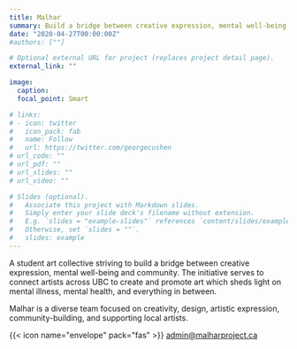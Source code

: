 ```yaml
---
title: Malhar
summary: Build a bridge between creative expression, mental well-being and community.
date: "2020-04-27T00:00:00Z"
#authors: [""]

# Optional external URL for project (replaces project detail page).
external_link: ""

image:
  caption: 
  focal_point: Smart

# links:
# - icon: twitter
#   icon_pack: fab
#   name: Follow
#   url: https://twitter.com/georgecushen
# url_code: ""
# url_pdf: ""
# url_slides: ""
# url_video: ""

# Slides (optional).
#   Associate this project with Markdown slides.
#   Simply enter your slide deck's filename without extension.
#   E.g. `slides = "example-slides"` references `content/slides/example-slides.md`.
#   Otherwise, set `slides = ""`.
#   slides: example
---
```


A student art collective striving to build a bridge between creative expression, mental well-being and community. The initiative serves to connect artists across UBC to create and promote art which sheds light on mental illness, mental health, and everything in between.

Malhar is a diverse team focused on creativity, design, artistic expression, community-building, and supporting local artists.

{{< icon name="envelope" pack="fas" >}} [admin@malharproject.ca](mailto:admin@malharproject.ca)
